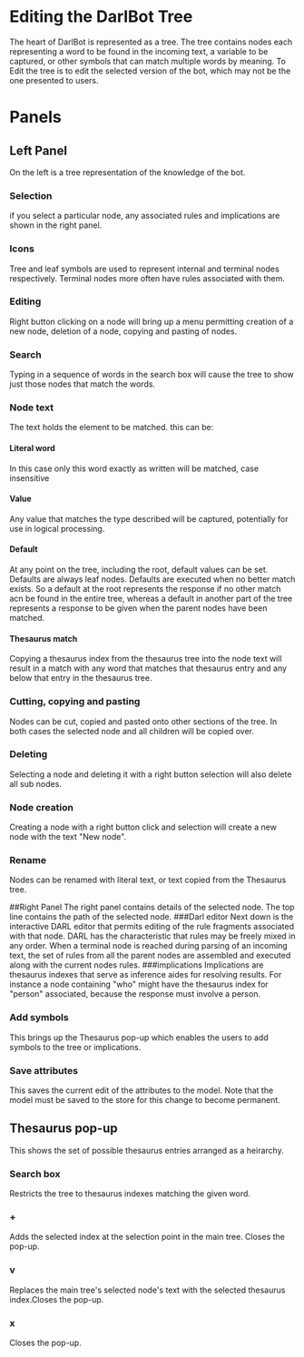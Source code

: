 Editing the DarlBot Tree
================
The heart of DarlBot is represented as a tree. The tree contains nodes each representing a word to be found in the incoming text, a variable to be captured, or other symbols that can match multiple words by meaning.
To Edit the tree is to edit the selected version of the bot, which may not be the one presented to users.

# Panels

## Left Panel
On the left is a tree representation of the knowledge of the bot.

### Selection
if you select a particular node, any associated rules and implications are shown in the right panel.

### Icons
Tree and leaf symbols are used to represent internal and terminal nodes respectively. Terminal nodes more often have rules associated with them.

### Editing
Right button clicking on a node will bring up a menu permitting creation of a new node, deletion of a node, copying and pasting of nodes.

### Search
Typing in a sequence of words in the search box will cause the tree to show just those nodes that match the words.

### Node text
The text holds the element to be matched. this can be:

#### Literal word
In this case only this word exactly as written will be matched, case insensitive
#### Value
Any value that matches the type described  will be captured, potentially for use in logical processing.
#### Default
At any point on the tree, including the root, default values can be set. Defaults are always leaf nodes. Defaults are executed when no better match exists. So a default at the root represents the response if no other match acn be found in the entire tree, whereas a default in another part of the tree represents a response to be given when the parent nodes have been matched.
#### Thesaurus match
Copying a thesaurus index from the thesaurus tree into the node text will result in a match with any word that matches that thesaurus entry and any below that entry in the thesaurus tree. 

### Cutting, copying and pasting
Nodes can be cut, copied and pasted onto other sections of the tree. In both cases the selected node and all children will be copied over. 

### Deleting
Selecting a node and deleting it with a right button selection will also delete all sub nodes.

### Node creation
Creating a node with a right button click and selection will create a new node with the text "New node".

### Rename
Nodes can be renamed with literal text, or text copied from the Thesaurus tree.

##Right Panel
The right panel contains details of the selected node.
The top line contains the path of the selected node.
###Darl editor
Next down is the interactive DARL editor that permits editing of the rule fragments associated with that node.
DARL has the characteristic that rules may be freely mixed in any order. When a terminal node is reached during parsing of an incoming text, the set of rules from all the parent nodes are assembled and executed along with the current nodes rules.
###implications
Implications are thesaurus indexes that serve as inference aides for resolving results. For instance a node containing "who" might have the thesaurus index for "person" associated, because the response must involve a person. 
### Add symbols
This brings up the Thesaurus pop-up which enables the users to add symbols to the tree or implications.
### Save attributes
This saves the current edit of the attributes to the model. Note that the model must be saved to the store for this change to become permanent.

## Thesaurus pop-up
This shows the set of possible thesaurus entries arranged as a heirarchy.
### Search box
Restricts the tree to thesaurus indexes matching the given word.
### +
Adds the selected index at the selection point in the main tree. Closes the pop-up.
### v 
Replaces the main tree's selected node's text with the selected thesaurus index.Closes the pop-up.
### x
Closes the pop-up.
